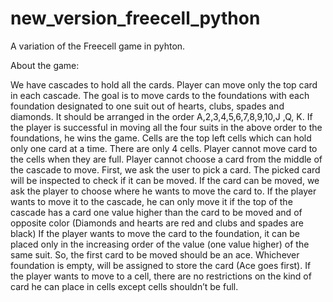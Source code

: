 # new_version_freecell_python
A variation of the Freecell game in pyhton.


About the game:

We have cascades to hold all the cards. Player can move only the top card in each cascade.
The goal is to move cards to the foundations with each foundation designated to one suit out of hearts, clubs, spades and diamonds. It should be arranged in the order A,2,3,4,5,6,7,8,9,10,J ,Q, K.
If the player is successful in moving all the four suits in the above order to the foundations, he wins the game.
Cells are the top left cells which can hold only one card at a time. There are only 4 cells. Player cannot move card to the cells when they are full.
Player cannot choose a card from the middle of the cascade to move.
First, we ask the user to pick a card.
The picked card will be inspected to check if it can be moved. 
If the card can be moved, we ask the player to choose where he wants to move the card to. 
If the player wants to move it to the cascade, he can only move it if the top of the cascade has a card one value higher than the card to be moved and of opposite color (Diamonds and hearts are red and clubs and spades are black)
If the player wants to move the card to the foundation, it can be placed only in the increasing order of the value (one value higher) of the same suit. So, the first card to be moved should be an ace. Whichever foundation is empty, will be assigned to store the card (Ace goes first). 
If the player wants to move to a cell, there are no restrictions on the kind of card he can place in cells except cells shouldn’t be full. 
